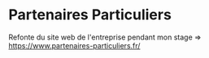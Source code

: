 # Partenaires Particuliers

Refonte du site web de l'entreprise pendant mon stage
 => https://www.partenaires-particuliers.fr/
